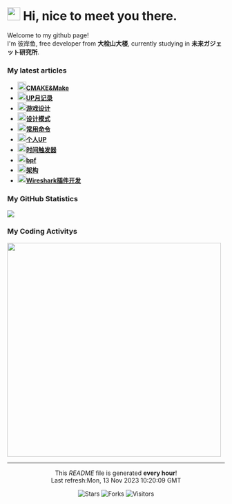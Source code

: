 <h1><img src="https://emojis.slackmojis.com/emojis/images/1563480763/5999/meow_party.gif?1563480763" width="30"/> Hi, nice to meet you there.</h1>

<p>Welcome to my github page! </br> I'm 彼岸鱼, free developer from <b>大桧山大楼</b>, currently studying in <b>未来ガジェット研究所</b>. </p>

<h3>My latest articles</h3>
<ul>
    <li>
      <a href="http:&#x2F;&#x2F;blog.lsmg.xyz&#x2F;2023&#x2F;10&#x2F;CPP-CMAKE&#x2F;"><b><img src="https://lsmg-img.oss-cn-beijing.aliyuncs.com/Mine/80px-Future_Gadget_Lab_logo.png" width="20" alt="new" />CMAKE&amp;Make</b></a>
    </li>
    <li>
      <a href="http:&#x2F;&#x2F;blog.lsmg.xyz&#x2F;2023&#x2F;10&#x2F;%E4%B8%AA%E4%BA%BA%E8%AE%B0%E5%BD%95-UP%E6%9C%88%E8%AE%B0%E5%BD%95&#x2F;"><b><img src="https://lsmg-img.oss-cn-beijing.aliyuncs.com/Mine/80px-Future_Gadget_Lab_logo.png" width="20" alt="new" />UP月记录</b></a>
    </li>
    <li>
      <a href="http:&#x2F;&#x2F;blog.lsmg.xyz&#x2F;2023&#x2F;10&#x2F;%E5%AD%A6%E4%B9%A0%E8%AE%B0%E5%BD%95-%E6%B8%B8%E6%88%8F%E8%AE%BE%E8%AE%A1&#x2F;"><b><img src="https://lsmg-img.oss-cn-beijing.aliyuncs.com/Mine/80px-Future_Gadget_Lab_logo.png" width="20" alt="new" />游戏设计</b></a>
    </li>
    <li>
      <a href="http:&#x2F;&#x2F;blog.lsmg.xyz&#x2F;2023&#x2F;10&#x2F;%E5%AD%A6%E4%B9%A0%E8%AE%B0%E5%BD%95-%E8%AE%BE%E8%AE%A1%E6%A8%A1%E5%BC%8F&#x2F;"><b><img src="https://lsmg-img.oss-cn-beijing.aliyuncs.com/Mine/80px-Future_Gadget_Lab_logo.png" width="20" alt="new" />设计模式</b></a>
    </li>
    <li>
      <a href="http:&#x2F;&#x2F;blog.lsmg.xyz&#x2F;2023&#x2F;10&#x2F;%E4%B8%AA%E4%BA%BA%E8%AE%B0%E5%BD%95-%E5%B8%B8%E7%94%A8%E5%91%BD%E4%BB%A4&#x2F;"><b><img src="https://lsmg-img.oss-cn-beijing.aliyuncs.com/Mine/80px-Future_Gadget_Lab_logo.png" width="20" alt="new" />常用命令</b></a>
    </li>
    <li>
      <a href="http:&#x2F;&#x2F;blog.lsmg.xyz&#x2F;2023&#x2F;10&#x2F;%E4%B8%AA%E4%BA%BA%E8%AE%B0%E5%BD%95-UP&#x2F;"><b><img src="https://lsmg-img.oss-cn-beijing.aliyuncs.com/Mine/80px-Future_Gadget_Lab_logo.png" width="20" alt="new" />个人UP</b></a>
    </li>
    <li>
      <a href="http:&#x2F;&#x2F;blog.lsmg.xyz&#x2F;2023&#x2F;10&#x2F;%E6%A8%A1%E5%9D%97%E8%AE%BE%E8%AE%A1-%E6%97%B6%E9%97%B4%E8%A7%A6%E5%8F%91%E5%99%A8&#x2F;"><b><img src="https://lsmg-img.oss-cn-beijing.aliyuncs.com/Mine/80px-Future_Gadget_Lab_logo.png" width="20" alt="new" />时间触发器</b></a>
    </li>
    <li>
      <a href="http:&#x2F;&#x2F;blog.lsmg.xyz&#x2F;2023&#x2F;10&#x2F;Linux-ebpf&#x2F;"><b><img src="https://lsmg-img.oss-cn-beijing.aliyuncs.com/Mine/80px-Future_Gadget_Lab_logo.png" width="20" alt="new" />bpf</b></a>
    </li>
    <li>
      <a href="http:&#x2F;&#x2F;blog.lsmg.xyz&#x2F;2023&#x2F;04&#x2F;%E5%AD%A6%E4%B9%A0%E8%AE%B0%E5%BD%95-%E6%9E%B6%E6%9E%84&#x2F;"><b><img src="https://lsmg-img.oss-cn-beijing.aliyuncs.com/Mine/80px-Future_Gadget_Lab_logo.png" width="20" alt="new" />架构</b></a>
    </li>
    <li>
      <a href="http:&#x2F;&#x2F;blog.lsmg.xyz&#x2F;2023&#x2F;04&#x2F;%E5%AD%A6%E4%B9%A0%E8%AE%B0%E5%BD%95-Wireshark%E6%8F%92%E4%BB%B6%E5%BC%80%E5%8F%91&#x2F;"><b><img src="https://lsmg-img.oss-cn-beijing.aliyuncs.com/Mine/80px-Future_Gadget_Lab_logo.png" width="20" alt="new" />Wireshark插件开发</b></a>
    </li>
</ul>

<h3>My GitHub Statistics</h3>
<div>
  <a width="495" href="https://github.com/HiganFish">
      <img src="https://github-readme-stats.vercel.app/api?username=HiganFish&show_icons=true&count_private=true"/>
  </a>
</div>

<h3>My Coding Activitys</h3>
<div>
  <img width="495" src="https://wakatime.com/share/@971f1ecf-219c-4e11-9769-4acb9679f6a6/69032413-02a3-4ca6-ac82-b50f68fcecf1.png" />
</div>


------------
<p align="center">This <i>README</i> file is generated <b>every hour</b>!<br />Last refresh:Mon, 13 Nov 2023 10:20:09 GMT</p>
<p align="center">
  <img alt="Stars" src="https://img.shields.io/github/stars/HiganFish/LiveBroadcast?style=flat-square&labelColor=343b41"/>
  <img alt="Forks" src="https://img.shields.io/github/forks/HiganFish/LiveBroadcast?style=flat-square&labelColor=343b41"/>
  <img alt="Visitors" src="https://visitor-badge.glitch.me/badge?page_id=LiveBroadcast"/>
</p>